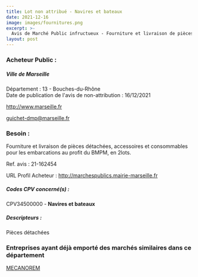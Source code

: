 ```yaml
---
title: Lot non attribué - Navires et bateaux
date: 2021-12-16
image: images/fournitures.png
excerpt: >-
  Avis de Marché Public infructueux - Fourniture et livraison de pièces détachées, accessoires et consommables pour les embarcations au profit du BMPM, en 2 lots.
layout: post
---
```


### Acheteur Public :
##### Ville de Marseille
Département : 13 - Bouches-du-Rhône<br/>
Date de publication de l'avis de non-attribution : 16/12/2021


http://www.marseille.fr

guichet-dmp@marseille.fr


### Besoin :

Fourniture et livraison de pièces détachées, accessoires et consommables pour les embarcations au profit du BMPM, en 2lots.

Ref. avis : 21-162454

URL Profil Acheteur : http://marchespublics.mairie-marseille.fr

##### Codes CPV concerné(s) :
CPV34500000 - **Navires et bateaux** <br/>

##### Descripteurs :
Pièces détachées <br/>

### Entreprises ayant déjà emporté des marchés similaires dans ce département
<a href="/entreprise-559/siren-431784164">MECANOREM</a><br/><br/>
